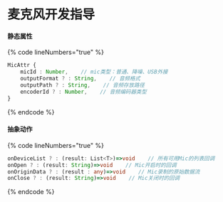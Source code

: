 # 麦克风开发指导

#### 静态属性

{% code lineNumbers="true" %}
```typescript
MicAttr {
    micId : Number,    // mic类型：普通、降噪、USB外接
    outputFormat ? : String,    // 音频格式
    outputPath ? : String,    // 音频存放路径
    encoderId ? : Number,    // 音频编码器类型
}
```
{% endcode %}

#### 抽象动作

{% code lineNumbers="true" %}
```typescript
onDeviceList ? : (result: List<T>)=>void    // 所有可⽤Mic的列表回调
onOpen ? : (result: String)=>void    // Mic开启时的回调
onOriginData ? : (result : any)=>void    // Mic录制的原始数据流
onClose ? : (result: String)=>void    // Mic关闭时的回调
```
{% endcode %}
